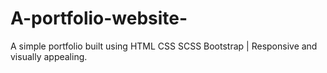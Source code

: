# A-portfolio-website-
A simple portfolio built using HTML CSS SCSS Bootstrap | Responsive and visually appealing.
